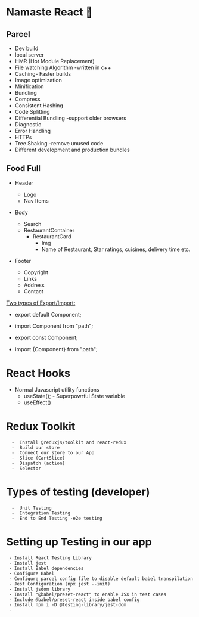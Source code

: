 #   Namaste React 🚀

##  Parcel
  - Dev build
  - local server
  - HMR (Hot Module Replacement)
  - File watching Algorithm -written in c++
  - Caching- Faster builds
  - Image optimization
  - Minification
  - Bundling
  - Compress
  - Consistent Hashing
  - Code Splitting
  - Differential Bundling -support older browsers
  - Diagnostic
  - Error Handling
  - HTTPs
  - Tree Shaking -remove unused code
  - Different development and production bundles


##  Food Full

  * Header
     - Logo
     - Nav Items

  * Body
     -  Search
     -  RestaurantContainer
        -  RestaurantCard
           -  Img
           -  Name of Restaurant, Star ratings, cuisines, delivery time etc.
  
  * Footer
    - Copyright
    - Links
    - Address
    - Contact
  
  

<u>Two types of Export/Import:</u>
-  export default Component;
-  import Component from "path";

-  export const Component;
-  import {Component} from "path";
  


#  React Hooks
   -  Normal Javascript utility functions
      -  useState(); - Superpowrful State variable
      -  useEffect()






#  Redux Toolkit
      -  Install @reduxjs/toolkit and react-redux
      -  Build our store
      -  Connect our store to our App
      -  Slice (CartSlice)
      -  Dispatch (action)
      -  Selector

# Types of testing (developer)
      -  Unit Testing
      -  Integration Testing
      -  End to End Testing -e2e testing
  

#  Setting up Testing in our app
     - Install React Testing Library
     - Install jest
     - Install Babel dependencies
     - Configure Babel
     - Configure parcel config file to disable default babel transpilation
     - Jest Configuration (npx jest --init)
     - Install jsdom library
     - Install "@babel/preset-react" to enable JSX in test cases
     - Include @babel/preset-react inside babel config
     - Install npm i -D @testing-library/jest-dom
     - 
  
   
